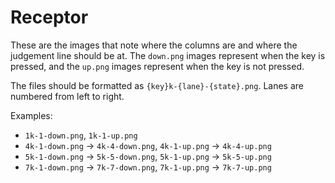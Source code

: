 # Receptor
These are the images that note where the columns are and where the judgement line should be at. The `down.png` images represent when the key is pressed, and the `up.png` images represent when the key is not pressed.

The files should be formatted as `{key}k-{lane}-{state}.png`. Lanes are numbered from left to right.

Examples:
- `1k-1-down.png`, `1k-1-up.png`
- `4k-1-down.png` -> `4k-4-down.png`, `4k-1-up.png` -> `4k-4-up.png`
- `5k-1-down.png` -> `5k-5-down.png`, `5k-1-up.png` -> `5k-5-up.png`
- `7k-1-down.png` -> `7k-7-down.png`, `7k-1-up.png` -> `7k-7-up.png`